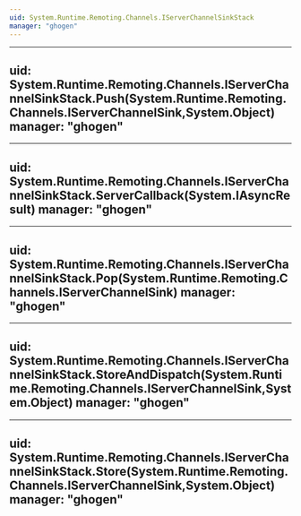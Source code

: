 ```yaml
---
uid: System.Runtime.Remoting.Channels.IServerChannelSinkStack
manager: "ghogen"
---
```


---
uid: System.Runtime.Remoting.Channels.IServerChannelSinkStack.Push(System.Runtime.Remoting.Channels.IServerChannelSink,System.Object)
manager: "ghogen"
---

---
uid: System.Runtime.Remoting.Channels.IServerChannelSinkStack.ServerCallback(System.IAsyncResult)
manager: "ghogen"
---

---
uid: System.Runtime.Remoting.Channels.IServerChannelSinkStack.Pop(System.Runtime.Remoting.Channels.IServerChannelSink)
manager: "ghogen"
---

---
uid: System.Runtime.Remoting.Channels.IServerChannelSinkStack.StoreAndDispatch(System.Runtime.Remoting.Channels.IServerChannelSink,System.Object)
manager: "ghogen"
---

---
uid: System.Runtime.Remoting.Channels.IServerChannelSinkStack.Store(System.Runtime.Remoting.Channels.IServerChannelSink,System.Object)
manager: "ghogen"
---
